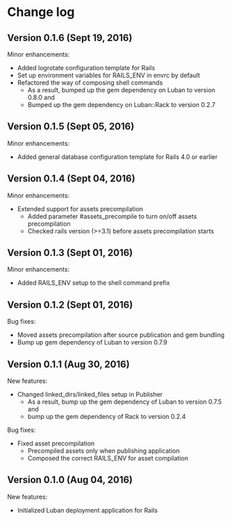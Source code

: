 # Change log

## Version 0.1.6 (Sept 19, 2016)

Minor enhancements:
  * Added logrotate configuration template for Rails
  * Set up environment variables for RAILS_ENV in envrc by default
  * Refactored the way of composing shell commands
    * As a result, bumped up the gem dependency on Luban to version 0.8.0 and
    * Bumped up the gem dependency on Luban::Rack to version 0.2.7


## Version 0.1.5 (Sept 05, 2016)

Minor enhancements:
  * Added general database configuration template for Rails 4.0 or earlier

## Version 0.1.4 (Sept 04, 2016)

Minor enhancements:
  * Extended support for assets precompilation
    * Added parameter #assets_precompile to turn on/off assets precompilation
    * Checked rails version (>=3.1) before assets precompilation starts

## Version 0.1.3 (Sept 01, 2016)

Minor enhancements:
  * Added RAILS_ENV setup to the shell command prefix

## Version 0.1.2 (Sept 01, 2016)

Bug fixes:
  * Moved assets precompilation after source publication and gem bundling
  * Bump up gem dependency of Luban to version 0.7.9

## Version 0.1.1 (Aug 30, 2016)

New features:
  * Changed linked_dirs/linked_files setup in Publisher
    * As a result, bump up the gem dependency of Luban to version 0.7.5 and
    * bump up the gem dependency of Rack to version 0.2.4

Bug fixes:
  * Fixed asset precompilation
    * Precompiled assets only when publishing application
    * Composed the correct RAILS_ENV for asset compilation

## Version 0.1.0 (Aug 04, 2016)

New features:
  * Initialized Luban deployment application for Rails
